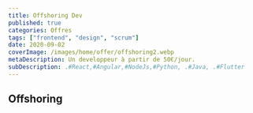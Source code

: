 ```yaml
---
title: Offshoring Dev                
published: true
categories: Offres
tags: ["frontend", "design", "scrum"]
date: 2020-09-02
coverImage: /images/home/offer/offshoring2.webp
metaDescription: Un developpeur à partir de 50€/jour.
subDescription: .#React,#Angular,#NodeJs,#Python, .#Java, .#Flutter
---
```

 
## Offshoring
